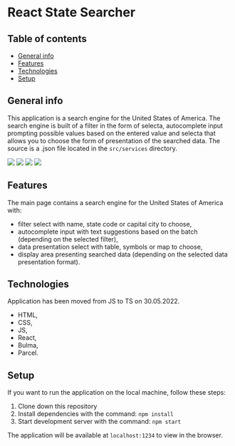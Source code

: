 # React State Searcher

## Table of contents

- [General info](#general-info)
- [Features](#features)
- [Technologies](#technologies)
- [Setup](#setup)

## General info

This application is a search engine for the United States of America. The search engine is built of a filter in the form of selecta, autocomplete input prompting possible values ​​based on the entered value and selecta that allows you to choose the form of presentation of the searched data. The source is a .json file located in the `src/services` directory.

<img src="https://res.cloudinary.com/dox1tzpb0/image/upload/v1644872384/state1_xv0lqf.jpg">

<img src="https://res.cloudinary.com/dox1tzpb0/image/upload/v1644872384/state2_wf1lph.jpg">

<img src="https://res.cloudinary.com/dox1tzpb0/image/upload/v1644872384/state3_nvekac.jpg">

<img src="https://res.cloudinary.com/dox1tzpb0/image/upload/v1644872384/state4_lmhqgx.jpg">

## Features

The main page contains a search engine for the United States of America with:

- filter select with name, state code or capital city to choose,
- autocomplete input with text suggestions based on the batch (depending on the selected filter),
- data presentation select with table, symbols or map to choose,
- display area presenting searched data (depending on the selected data presentation format).

## Technologies

Application has been moved from JS to TS on 30.05.2022.

- HTML,
- CSS,
- JS,
- React,
- Bulma,
- Parcel.

## Setup

If you want to run the application on the local machine, follow these steps:

1. Clone down this repository
2. Install dependencies with the command: `npm install`
3. Start development server with the command: `npm start`

The application will be available at `localhost:1234` to view in the browser.
